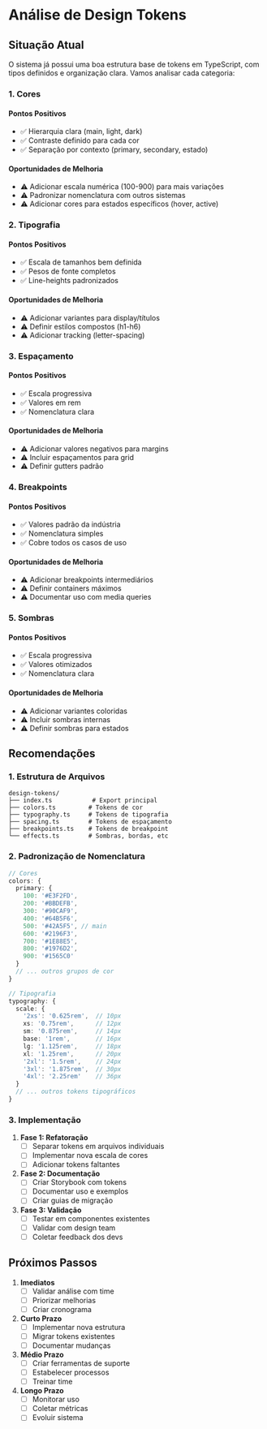 # Análise de Design Tokens

## Situação Atual

O sistema já possui uma boa estrutura base de tokens em TypeScript, com tipos definidos e organização clara. Vamos analisar cada categoria:

### 1. Cores

#### Pontos Positivos
- ✅ Hierarquia clara (main, light, dark)
- ✅ Contraste definido para cada cor
- ✅ Separação por contexto (primary, secondary, estado)

#### Oportunidades de Melhoria
- ⚠️ Adicionar escala numérica (100-900) para mais variações
- ⚠️ Padronizar nomenclatura com outros sistemas
- ⚠️ Adicionar cores para estados específicos (hover, active)

### 2. Tipografia

#### Pontos Positivos
- ✅ Escala de tamanhos bem definida
- ✅ Pesos de fonte completos
- ✅ Line-heights padronizados

#### Oportunidades de Melhoria
- ⚠️ Adicionar variantes para display/títulos
- ⚠️ Definir estilos compostos (h1-h6)
- ⚠️ Adicionar tracking (letter-spacing)

### 3. Espaçamento

#### Pontos Positivos
- ✅ Escala progressiva
- ✅ Valores em rem
- ✅ Nomenclatura clara

#### Oportunidades de Melhoria
- ⚠️ Adicionar valores negativos para margins
- ⚠️ Incluir espaçamentos para grid
- ⚠️ Definir gutters padrão

### 4. Breakpoints

#### Pontos Positivos
- ✅ Valores padrão da indústria
- ✅ Nomenclatura simples
- ✅ Cobre todos os casos de uso

#### Oportunidades de Melhoria
- ⚠️ Adicionar breakpoints intermediários
- ⚠️ Definir containers máximos
- ⚠️ Documentar uso com media queries

### 5. Sombras

#### Pontos Positivos
- ✅ Escala progressiva
- ✅ Valores otimizados
- ✅ Nomenclatura clara

#### Oportunidades de Melhoria
- ⚠️ Adicionar variantes coloridas
- ⚠️ Incluir sombras internas
- ⚠️ Definir sombras para estados

## Recomendações

### 1. Estrutura de Arquivos

```
design-tokens/
├── index.ts           # Export principal
├── colors.ts         # Tokens de cor
├── typography.ts     # Tokens de tipografia
├── spacing.ts        # Tokens de espaçamento
├── breakpoints.ts    # Tokens de breakpoint
└── effects.ts        # Sombras, bordas, etc
```

### 2. Padronização de Nomenclatura

```typescript
// Cores
colors: {
  primary: {
    100: '#E3F2FD',
    200: '#BBDEFB',
    300: '#90CAF9',
    400: '#64B5F6',
    500: '#42A5F5', // main
    600: '#2196F3',
    700: '#1E88E5',
    800: '#1976D2',
    900: '#1565C0'
  }
  // ... outros grupos de cor
}

// Tipografia
typography: {
  scale: {
    '2xs': '0.625rem',  // 10px
    xs: '0.75rem',      // 12px
    sm: '0.875rem',     // 14px
    base: '1rem',       // 16px
    lg: '1.125rem',     // 18px
    xl: '1.25rem',      // 20px
    '2xl': '1.5rem',    // 24px
    '3xl': '1.875rem',  // 30px
    '4xl': '2.25rem'    // 36px
  }
  // ... outros tokens tipográficos
}
```

### 3. Implementação

1. **Fase 1: Refatoração**
   - [ ] Separar tokens em arquivos individuais
   - [ ] Implementar nova escala de cores
   - [ ] Adicionar tokens faltantes

2. **Fase 2: Documentação**
   - [ ] Criar Storybook com tokens
   - [ ] Documentar uso e exemplos
   - [ ] Criar guias de migração

3. **Fase 3: Validação**
   - [ ] Testar em componentes existentes
   - [ ] Validar com design team
   - [ ] Coletar feedback dos devs

## Próximos Passos

1. **Imediatos**
   - [ ] Validar análise com time
   - [ ] Priorizar melhorias
   - [ ] Criar cronograma

2. **Curto Prazo**
   - [ ] Implementar nova estrutura
   - [ ] Migrar tokens existentes
   - [ ] Documentar mudanças

3. **Médio Prazo**
   - [ ] Criar ferramentas de suporte
   - [ ] Estabelecer processos
   - [ ] Treinar time

4. **Longo Prazo**
   - [ ] Monitorar uso
   - [ ] Coletar métricas
   - [ ] Evoluir sistema
